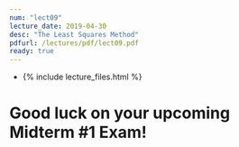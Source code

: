 ```yaml
---
num: "lect09"
lecture_date: 2019-04-30
desc: "The Least Squares Method"
pdfurl: /lectures/pdf/lect09.pdf
ready: true
---
```


* {% include lecture_files.html %}
<!---
<a href="{{page.pdfurl | relative_url }}" data-ajax="false">Slides PDF</a>
--->

# Good luck on your upcoming Midterm #1 Exam!
